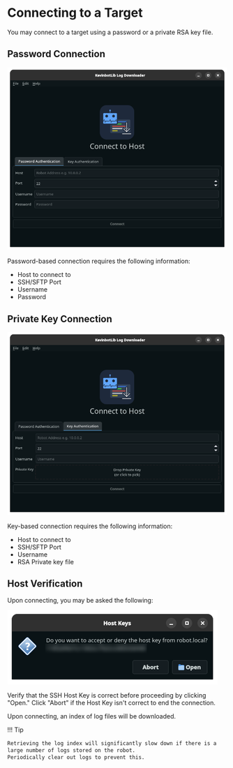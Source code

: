 # Connecting to a Target

You may connect to a target using a password or a private RSA key file.

## Password Connection

![log-downloader-password.png](../../media/log-downloader-password.png)

Password-based connection requires the following information:

* Host to connect to
* SSH/SFTP Port
* Username
* Password

## Private Key Connection

![log-downloader-pkey.png](../../media/log-downloader-pkey.png)

Key-based connection requires the following information:

* Host to connect to
* SSH/SFTP Port
* Username
* RSA Private key file

## Host Verification

Upon connecting, you may be asked the following:

![ssh-host-verify.png](../../media/ssh-host-verify.png)

Verify that the SSH Host Key is correct before proceeding by clicking "Open." 
Click "Abort" if the Host Key isn't correct to end the connection.

Upon connecting, an index of log files will be downloaded.

!!! Tip

    Retrieving the log index will significantly slow down if there is a large number of logs stored on the robot.
    Periodically clear out logs to prevent this.